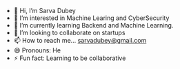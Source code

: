 - 👋 Hi, I’m Sarva Dubey
- 👀 I’m interested in Machine Learing and CyberSecurity
- 🌱 I’m currently learning Backend and Machine Learning.
- 💞️ I’m looking to collaborate on startups
- 📫 How to reach me...    sarvadubey@gmail.com 
- 😄 Pronouns: He
- ⚡ Fun fact: Learning to be collaborative

<!---
HESleagacy/HESleagacy is a ✨ special ✨ repository because its `README.md` (this file) appears on your GitHub profile.
You can click the Preview link to take a look at your changes.
--->
